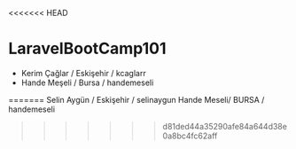 <<<<<<< HEAD
# LaravelBootCamp101

- Kerim Çağlar / Eskişehir / kcaglarr
- Hande Meşeli / Bursa     / handemeseli

=======
Selin Aygün / Eskişehir / selinaygun
Hande Meseli/ BURSA     / handemeseli
>>>>>>> d81ded44a35290afe84a644d38e0a8bc4fc62aff
